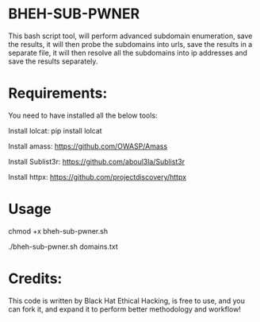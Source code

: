 # BHEH-SUB-PWNER

This bash script tool, will perform advanced subdomain enumeration, save the results, it will then probe the subdomains into urls, save the results in a separate file, it will then resolve all the subdomains into ip addresses and save the results separately.

# Requirements:

You need to have installed all the below tools:

Install lolcat:
pip install lolcat

Install amass:
https://github.com/OWASP/Amass

Install Sublist3r:
https://github.com/aboul3la/Sublist3r


Install httpx:
https://github.com/projectdiscovery/httpx

# Usage

chmod +x bheh-sub-pwner.sh

./bheh-sub-pwner.sh domains.txt

# Credits:

This code is written by Black Hat Ethical Hacking, is free to use, and you can fork it, and expand it to perform better methodology and workflow!
